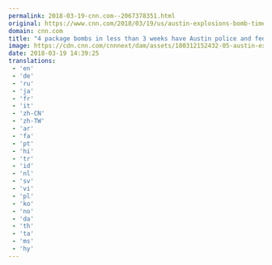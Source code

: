 ```yaml
---
permalink: 2018-03-19-cnn.com--2067378351.html
original: https://www.cnn.com/2018/03/19/us/austin-explosions-bomb-timeline/index.html
domain: cnn.com
title: "4 package bombs in less than 3 weeks have Austin police and federal agents scrambling for answers"
image: https://cdn.cnn.com/cnnnext/dam/assets/180312152432-05-austin-explosion-0312-super-tease.jpg
date: 2018-03-19 14:39:25
translations: 
 - 'en'
 - 'de'
 - 'ru'
 - 'ja'
 - 'fr'
 - 'it'
 - 'zh-CN'
 - 'zh-TW'
 - 'ar'
 - 'fa'
 - 'pt'
 - 'hi'
 - 'tr'
 - 'id'
 - 'nl'
 - 'sv'
 - 'vi'
 - 'pl'
 - 'ko'
 - 'no'
 - 'da'
 - 'th'
 - 'ta'
 - 'ms'
 - 'hy'
---
```


